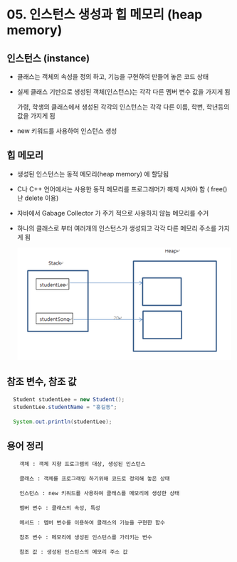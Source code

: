 # 05. 인스턴스 생성과 힙 메모리 (heap memory)

## 인스턴스 (instance)

- 클래스는 객체의 속성을 정의 하고, 기능을 구현하여 만들어 놓은 코드 상태

- 실제 클래스 기반으로 생성된 객체(인스턴스)는 각각 다른 멤버 변수 값을 가지게 됨 
  
  가령, 학생의 클래스에서 생성된 각각의 인스턴스는 각각 다른 이름, 학번, 학년등의 값을 가지게 됨

- new 키워드를 사용하여 인스턴스 생성


## 힙 메모리

- 생성된 인스턴스는 동적 메모리(heap memory) 에 할당됨 

- C나 C++ 언어에서는 사용한 동적 메모리를 프로그래머가 해제 시켜야 함 ( free() 난 delete 이용)

- 자바에서 Gabage Collector 가 주기 적으로 사용하지 않늠 메모리를 수거 

- 하나의 클래스로 부터 여러개의 인스턴스가 생성되고 각각 다른 메모리 주소를 가지게 됨
  
   ![heap](./img/heap.PNG)


## 참조 변수, 참조 값

```java
  Student studentLee = new Student();
  studentLee.studentName = "홍길동";

  System.out.println(studentLee);
```

## 용어 정리

        객체 : 객체 지향 프로그램의 대상, 생성된 인스턴스
    
        클래스 : 객체를 프로그래밍 하기위해 코드로 정의해 놓은 상태
    
        인스턴스 : new 키워드를 사용하여 클래스를 메모리에 생성한 상태
    
        멤버 변수 : 클래스의 속성, 특성
    
        메서드 : 멤버 변수를 이용하여 클래스의 기능을 구현한 함수
    
        참조 변수 : 메모리에 생성된 인스턴스를 가리키는 변수
    
        참조 값 : 생성된 인스턴스의 메모리 주소 값

